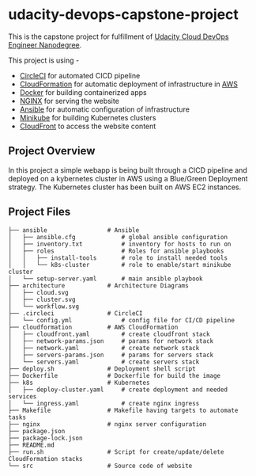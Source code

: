 # udacity-devops-capstone-project
This is the capstone project for fulfillment of [Udacity Cloud DevOps Engineer Nanodegree](https://www.udacity.com/course/cloud-dev-ops-nanodegree--nd9991).

This project is using - 
* [CircleCI](https://circleci.com/) for automated CICD pipeline
* [CloudFormation](https://aws.amazon.com/cloudformation/) for automatic deployment of infrastructure in [AWS](https://aws.amazon.com/)
* [Docker](https://www.docker.com/) for building containerized  apps
* [NGINX](https://www.nginx.com/) for serving the website
* [Ansible](https://www.ansible.com/) for automatic configuration of infrastructure
* [Minikube](https://minikube.sigs.k8s.io/docs/) for building Kubernetes clusters
* [CloudFront](https://aws.amazon.com/cloudfront/) to access the website content

## Project Overview
In this project a simple webapp is being built through a CICD pipeline and deployed on a kybernetes cluster in AWS using a Blue/Green Deployment strategy.
The Kubernetes cluster has been built on AWS EC2 instances.

## Project Files
```
├── ansible                 # Ansible
│   ├── ansible.cfg             # global ansible configuration
│   ├── inventory.txt           # inventory for hosts to run on
│   ├── roles                   # Roles for ansible playbooks
│   │   ├── install-tools       # role to install needed tools
│   │   └── k8s-cluster         # role to enable/start minikube cluster
│   └── setup-server.yaml       # main ansible playbook
├── architecture            # Architecture Diagrams
│   ├── cloud.svg
│   ├── cluster.svg
│   └── workflow.svg
├── .circleci               # CircleCI
│   └── config.yml              # config file for CI/CD pipeline
├── cloudformation          # AWS CloudFormation
│   ├── cloudfront.yaml         # create cloudfront stack
│   ├── network-params.json     # params for network stack
│   ├── network.yaml            # create network stack
│   ├── servers-params.json     # params for servers stack
│   └── servers.yaml            # create servers stack
├── deploy.sh               # Deployment shell script
├── Dockerfile              # Dockerfile for build the image
├── k8s                     # Kubernetes
│   ├── deploy-cluster.yaml     # create deployment and needed services
│   └── ingress.yaml            # create nginx ingress
├── Makefile                # Makefile having targets to automate tasks
├── nginx                   # nginx server configuration
├── package.json
├── package-lock.json
├── README.md
├── run.sh                  # Script for create/update/delete CloudFormation stacks
└── src                     # Source code of website
```
